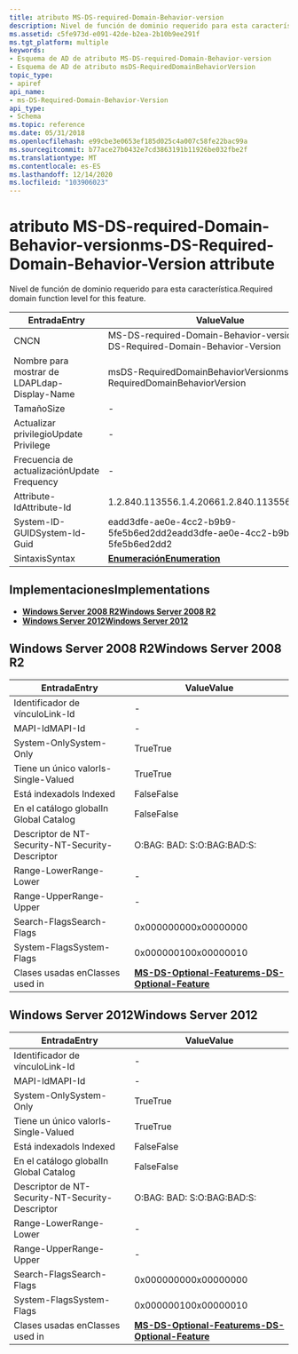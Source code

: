 ```yaml
---
title: atributo MS-DS-required-Domain-Behavior-version
description: Nivel de función de dominio requerido para esta característica.
ms.assetid: c5fe973d-e091-42de-b2ea-2b10b9ee291f
ms.tgt_platform: multiple
keywords:
- Esquema de AD de atributo MS-DS-required-Domain-Behavior-version
- Esquema de AD de atributo msDS-RequiredDomainBehaviorVersion
topic_type:
- apiref
api_name:
- ms-DS-Required-Domain-Behavior-Version
api_type:
- Schema
ms.topic: reference
ms.date: 05/31/2018
ms.openlocfilehash: e99cbe3e0653ef185d025c4a007c58fe22bac99a
ms.sourcegitcommit: b77ace27b0432e7cd3863191b11926be032fbe2f
ms.translationtype: MT
ms.contentlocale: es-ES
ms.lasthandoff: 12/14/2020
ms.locfileid: "103906023"
---
```

# <a name="ms-ds-required-domain-behavior-version-attribute"></a><span data-ttu-id="45999-105">atributo MS-DS-required-Domain-Behavior-version</span><span class="sxs-lookup"><span data-stu-id="45999-105">ms-DS-Required-Domain-Behavior-Version attribute</span></span>

<span data-ttu-id="45999-106">Nivel de función de dominio requerido para esta característica.</span><span class="sxs-lookup"><span data-stu-id="45999-106">Required domain function level for this feature.</span></span>



| <span data-ttu-id="45999-107">Entrada</span><span class="sxs-lookup"><span data-stu-id="45999-107">Entry</span></span> | <span data-ttu-id="45999-108">Value</span><span class="sxs-lookup"><span data-stu-id="45999-108">Value</span></span> |
|-------------------|----------------------------------------|
| <span data-ttu-id="45999-109">CN</span><span class="sxs-lookup"><span data-stu-id="45999-109">CN</span></span>                | <span data-ttu-id="45999-110">MS-DS-required-Domain-Behavior-version</span><span class="sxs-lookup"><span data-stu-id="45999-110">ms-DS-Required-Domain-Behavior-Version</span></span> |
| <span data-ttu-id="45999-111">Nombre para mostrar de LDAP</span><span class="sxs-lookup"><span data-stu-id="45999-111">Ldap-Display-Name</span></span> | <span data-ttu-id="45999-112">msDS-RequiredDomainBehaviorVersion</span><span class="sxs-lookup"><span data-stu-id="45999-112">msDS-RequiredDomainBehaviorVersion</span></span>     |
| <span data-ttu-id="45999-113">Tamaño</span><span class="sxs-lookup"><span data-stu-id="45999-113">Size</span></span>              | \-                                     |
| <span data-ttu-id="45999-114">Actualizar privilegio</span><span class="sxs-lookup"><span data-stu-id="45999-114">Update Privilege</span></span>  | \-                                     |
| <span data-ttu-id="45999-115">Frecuencia de actualización</span><span class="sxs-lookup"><span data-stu-id="45999-115">Update Frequency</span></span>  | \-                                     |
| <span data-ttu-id="45999-116">Attribute-Id</span><span class="sxs-lookup"><span data-stu-id="45999-116">Attribute-Id</span></span>      | <span data-ttu-id="45999-117">1.2.840.113556.1.4.2066</span><span class="sxs-lookup"><span data-stu-id="45999-117">1.2.840.113556.1.4.2066</span></span>                |
| <span data-ttu-id="45999-118">System-ID-GUID</span><span class="sxs-lookup"><span data-stu-id="45999-118">System-Id-Guid</span></span>    | <span data-ttu-id="45999-119">eadd3dfe-ae0e-4cc2-b9b9-5fe5b6ed2dd2</span><span class="sxs-lookup"><span data-stu-id="45999-119">eadd3dfe-ae0e-4cc2-b9b9-5fe5b6ed2dd2</span></span>   |
| <span data-ttu-id="45999-120">Sintaxis</span><span class="sxs-lookup"><span data-stu-id="45999-120">Syntax</span></span>            | [<span data-ttu-id="45999-121">**Enumeración**</span><span class="sxs-lookup"><span data-stu-id="45999-121">**Enumeration**</span></span>](s-enumeration.md)   |



## <a name="implementations"></a><span data-ttu-id="45999-122">Implementaciones</span><span class="sxs-lookup"><span data-stu-id="45999-122">Implementations</span></span>

-   [<span data-ttu-id="45999-123">**Windows Server 2008 R2**</span><span class="sxs-lookup"><span data-stu-id="45999-123">**Windows Server 2008 R2**</span></span>](#windows-server-2008-r2)
-   [<span data-ttu-id="45999-124">**Windows Server 2012**</span><span class="sxs-lookup"><span data-stu-id="45999-124">**Windows Server 2012**</span></span>](#windows-server-2012)

## <a name="windows-server-2008-r2"></a><span data-ttu-id="45999-125">Windows Server 2008 R2</span><span class="sxs-lookup"><span data-stu-id="45999-125">Windows Server 2008 R2</span></span>



| <span data-ttu-id="45999-126">Entrada</span><span class="sxs-lookup"><span data-stu-id="45999-126">Entry</span></span> | <span data-ttu-id="45999-127">Value</span><span class="sxs-lookup"><span data-stu-id="45999-127">Value</span></span> |
|------------------------|---------------------------------------------------------------------|
| <span data-ttu-id="45999-128">Identificador de vínculo</span><span class="sxs-lookup"><span data-stu-id="45999-128">Link-Id</span></span>                | \-                                                                  |
| <span data-ttu-id="45999-129">MAPI-Id</span><span class="sxs-lookup"><span data-stu-id="45999-129">MAPI-Id</span></span>                | \-                                                                  |
| <span data-ttu-id="45999-130">System-Only</span><span class="sxs-lookup"><span data-stu-id="45999-130">System-Only</span></span>            | <span data-ttu-id="45999-131">True</span><span class="sxs-lookup"><span data-stu-id="45999-131">True</span></span>                                                                |
| <span data-ttu-id="45999-132">Tiene un único valor</span><span class="sxs-lookup"><span data-stu-id="45999-132">Is-Single-Valued</span></span>       | <span data-ttu-id="45999-133">True</span><span class="sxs-lookup"><span data-stu-id="45999-133">True</span></span>                                                                |
| <span data-ttu-id="45999-134">Está indexado</span><span class="sxs-lookup"><span data-stu-id="45999-134">Is Indexed</span></span>             | <span data-ttu-id="45999-135">False</span><span class="sxs-lookup"><span data-stu-id="45999-135">False</span></span>                                                               |
| <span data-ttu-id="45999-136">En el catálogo global</span><span class="sxs-lookup"><span data-stu-id="45999-136">In Global Catalog</span></span>      | <span data-ttu-id="45999-137">False</span><span class="sxs-lookup"><span data-stu-id="45999-137">False</span></span>                                                               |
| <span data-ttu-id="45999-138">Descriptor de NT-Security-</span><span class="sxs-lookup"><span data-stu-id="45999-138">NT-Security-Descriptor</span></span> | <span data-ttu-id="45999-139">O:BAG: BAD: S:</span><span class="sxs-lookup"><span data-stu-id="45999-139">O:BAG:BAD:S:</span></span>                                                        |
| <span data-ttu-id="45999-140">Range-Lower</span><span class="sxs-lookup"><span data-stu-id="45999-140">Range-Lower</span></span>            | \-                                                                  |
| <span data-ttu-id="45999-141">Range-Upper</span><span class="sxs-lookup"><span data-stu-id="45999-141">Range-Upper</span></span>            | \-                                                                  |
| <span data-ttu-id="45999-142">Search-Flags</span><span class="sxs-lookup"><span data-stu-id="45999-142">Search-Flags</span></span>           | <span data-ttu-id="45999-143">0x00000000</span><span class="sxs-lookup"><span data-stu-id="45999-143">0x00000000</span></span>                                                          |
| <span data-ttu-id="45999-144">System-Flags</span><span class="sxs-lookup"><span data-stu-id="45999-144">System-Flags</span></span>           | <span data-ttu-id="45999-145">0x00000010</span><span class="sxs-lookup"><span data-stu-id="45999-145">0x00000010</span></span>                                                          |
| <span data-ttu-id="45999-146">Clases usadas en</span><span class="sxs-lookup"><span data-stu-id="45999-146">Classes used in</span></span>        | [<span data-ttu-id="45999-147">**MS-DS-Optional-Feature**</span><span class="sxs-lookup"><span data-stu-id="45999-147">**ms-DS-Optional-Feature**</span></span>](c-msds-optionalfeature.md)<br/> |



## <a name="windows-server-2012"></a><span data-ttu-id="45999-148">Windows Server 2012</span><span class="sxs-lookup"><span data-stu-id="45999-148">Windows Server 2012</span></span>



| <span data-ttu-id="45999-149">Entrada</span><span class="sxs-lookup"><span data-stu-id="45999-149">Entry</span></span> | <span data-ttu-id="45999-150">Value</span><span class="sxs-lookup"><span data-stu-id="45999-150">Value</span></span> |
|------------------------|---------------------------------------------------------------------|
| <span data-ttu-id="45999-151">Identificador de vínculo</span><span class="sxs-lookup"><span data-stu-id="45999-151">Link-Id</span></span>                | \-                                                                  |
| <span data-ttu-id="45999-152">MAPI-Id</span><span class="sxs-lookup"><span data-stu-id="45999-152">MAPI-Id</span></span>                | \-                                                                  |
| <span data-ttu-id="45999-153">System-Only</span><span class="sxs-lookup"><span data-stu-id="45999-153">System-Only</span></span>            | <span data-ttu-id="45999-154">True</span><span class="sxs-lookup"><span data-stu-id="45999-154">True</span></span>                                                                |
| <span data-ttu-id="45999-155">Tiene un único valor</span><span class="sxs-lookup"><span data-stu-id="45999-155">Is-Single-Valued</span></span>       | <span data-ttu-id="45999-156">True</span><span class="sxs-lookup"><span data-stu-id="45999-156">True</span></span>                                                                |
| <span data-ttu-id="45999-157">Está indexado</span><span class="sxs-lookup"><span data-stu-id="45999-157">Is Indexed</span></span>             | <span data-ttu-id="45999-158">False</span><span class="sxs-lookup"><span data-stu-id="45999-158">False</span></span>                                                               |
| <span data-ttu-id="45999-159">En el catálogo global</span><span class="sxs-lookup"><span data-stu-id="45999-159">In Global Catalog</span></span>      | <span data-ttu-id="45999-160">False</span><span class="sxs-lookup"><span data-stu-id="45999-160">False</span></span>                                                               |
| <span data-ttu-id="45999-161">Descriptor de NT-Security-</span><span class="sxs-lookup"><span data-stu-id="45999-161">NT-Security-Descriptor</span></span> | <span data-ttu-id="45999-162">O:BAG: BAD: S:</span><span class="sxs-lookup"><span data-stu-id="45999-162">O:BAG:BAD:S:</span></span>                                                        |
| <span data-ttu-id="45999-163">Range-Lower</span><span class="sxs-lookup"><span data-stu-id="45999-163">Range-Lower</span></span>            | \-                                                                  |
| <span data-ttu-id="45999-164">Range-Upper</span><span class="sxs-lookup"><span data-stu-id="45999-164">Range-Upper</span></span>            | \-                                                                  |
| <span data-ttu-id="45999-165">Search-Flags</span><span class="sxs-lookup"><span data-stu-id="45999-165">Search-Flags</span></span>           | <span data-ttu-id="45999-166">0x00000000</span><span class="sxs-lookup"><span data-stu-id="45999-166">0x00000000</span></span>                                                          |
| <span data-ttu-id="45999-167">System-Flags</span><span class="sxs-lookup"><span data-stu-id="45999-167">System-Flags</span></span>           | <span data-ttu-id="45999-168">0x00000010</span><span class="sxs-lookup"><span data-stu-id="45999-168">0x00000010</span></span>                                                          |
| <span data-ttu-id="45999-169">Clases usadas en</span><span class="sxs-lookup"><span data-stu-id="45999-169">Classes used in</span></span>        | [<span data-ttu-id="45999-170">**MS-DS-Optional-Feature**</span><span class="sxs-lookup"><span data-stu-id="45999-170">**ms-DS-Optional-Feature**</span></span>](c-msds-optionalfeature.md)<br/> |



 

 






